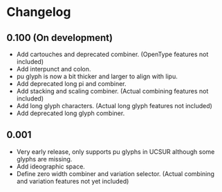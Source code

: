 # Changelog

## 0.100 (On development)

- Add cartouches and deprecated combiner. (OpenType features not included)
- Add interpunct and colon.
- pu glyph is now a bit thicker and larger to align with lipu.
- Add deprecated long pi and combiner.
- Add stacking and scaling combiner. (Actual combining features not included)
- Add long glyph characters. (Actual long glyph features not included)
- Add deprecated long glyph combiner.

## 0.001

- Very early release, only supports pu glyphs in UCSUR although some glyphs are
  missing.
- Add ideographic space.
- Define zero width combiner and variation selector. (Actual combining and
  variation features not yet included)
